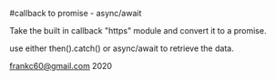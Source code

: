 #callback to promise - async/await

Take the built in callback "https" module and convert it to a promise.

use either then().catch() or async/await to retrieve the data.

frankc60@gmail.com 2020
